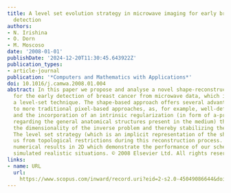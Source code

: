 ```yaml
---
title: A level set evolution strategy in microwave imaging for early breast cancer
  detection
authors:
- N. Irishina
- O. Dorn
- M. Moscoso
date: '2008-01-01'
publishDate: '2024-12-20T11:30:45.643922Z'
publication_types:
- article-journal
publication: '*Computers and Mathematics with Applications*'
doi: 10.1016/j.camwa.2008.01.004
abstract: In this paper we propose and analyse a novel shape-reconstruction technique
  for the early detection of breast cancer from microwave data, which is based on
  a level-set technique. The shape-based approach offers several advantages compared
  to more traditional pixel-based approaches, as, for example, well-defined boundaries
  and the incorporation of an intrinsic regularization (in form of a-priori assumptions
  regarding the general anatomical structures present in the medium) that reduces
  the dimensionality of the inverse problem and thereby stabilizing the reconstruction.
  The level set strategy (which is an implicit representation of the shapes) frees
  us from topological restrictions during this reconstruction process. We present
  numerical results in 2D which demonstrate the performance of our scheme in various
  simulated realistic situations. © 2008 Elsevier Ltd. All rights reserved.
links:
- name: URL
  url: 
    https://www.scopus.com/inward/record.uri?eid=2-s2.0-45049086644&doi=10.1016%2fj.camwa.2008.01.004&partnerID=40&md5=0dd6082fe7ca740ea37219747a4c880c
---
```

